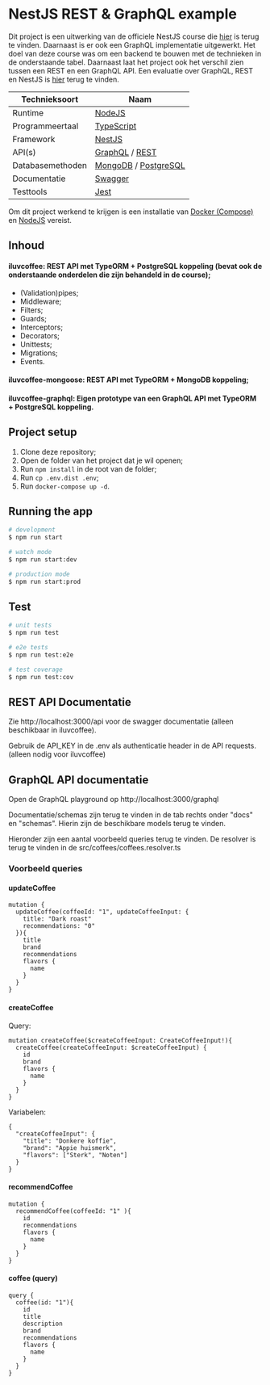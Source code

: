 # NestJS REST & GraphQL example

Dit project is een uitwerking van de officiele NestJS course die [hier](https://courses.nestjs.com/) is terug te vinden.
Daarnaast is er ook een GraphQL implementatie uitgewerkt. Het doel van deze course was om een backend 
te bouwen met de technieken in de onderstaande tabel. Daarnaast laat het project ook het verschil zien tussen een REST en een GraphQL API.
Een evaluatie over GraphQL, REST en NestJS is [hier](./docs/NestJS_evaluatie.pdf) terug te vinden.

| Technieksoort  | Naam
| -------------- | ---------
| Runtime        | [NodeJS](https://nodejs.org/en/)
| Programmeertaal| [TypeScript](https://www.typescriptlang.org/)
| Framework      | [NestJS](https://nestjs.com/)    
| API(s)         | [GraphQL](https://graphql.org/) / [REST](https://en.wikipedia.org/wiki/Representational_state_transfer)
| Databasemethoden | [MongoDB](https://www.mongodb.com/) / [PostgreSQL](https://www.postgresql.org/)
| Documentatie   | [Swagger](https://swagger.io/)
| Testtools    | [Jest](https://jestjs.io/)

Om dit project werkend te krijgen is een installatie van [Docker (Compose)](https://docs.docker.com/compose/install/) en
[NodeJS](https://nodejs.org/en/download/) vereist.



## Inhoud

#### iluvcoffee: REST API met TypeORM + PostgreSQL koppeling (bevat ook de onderstaande onderdelen die zijn behandeld in de course);


- (Validation)pipes;
- Middleware;
- Filters;
- Guards;
- Interceptors;
- Decorators;
- Unittests;
- Migrations;
- Events.


#### iluvcoffee-mongoose: REST API met TypeORM + MongoDB koppeling;


#### iluvcoffee-graphql: Eigen prototype van een GraphQL API met TypeORM + PostgreSQL koppeling.


## Project setup
1. Clone deze repository;
2. Open de folder van het project dat je wil openen;
3. Run `npm install` in de root van de folder;
4. Run `cp .env.dist .env`;
5. Run `docker-compose up -d`.

## Running the app

```bash
# development
$ npm run start

# watch mode
$ npm run start:dev

# production mode
$ npm run start:prod
```

## Test

```bash
# unit tests
$ npm run test

# e2e tests
$ npm run test:e2e

# test coverage
$ npm run test:cov
```

## REST API Documentatie

Zie http://localhost:3000/api voor de swagger documentatie (alleen beschikbaar in iluvcoffee).

Gebruik de API_KEY in de .env als authenticatie header in de API requests. (alleen nodig voor iluvcoffee)

## GraphQL API documentatie

Open de GraphQL playground op http://localhost:3000/graphql

Documentatie/schemas zijn terug te vinden in de tab rechts onder "docs" en "schemas".
Hierin zijn de beschikbare models terug te vinden.

Hieronder zijn een aantal voorbeeld queries terug te vinden. De resolver is terug te vinden in de src/coffees/coffees.resolver.ts

### Voorbeeld queries

#### updateCoffee

```
mutation {
  updateCoffee(coffeeId: "1", updateCoffeeInput: {
    title: "Dark roast"
    recommendations: "0"
  }){
    title
    brand
    recommendations
    flavors {
      name
    }
  }
}
```

#### createCoffee
Query:
```
mutation createCoffee($createCoffeeInput: CreateCoffeeInput!){
  createCoffee(createCoffeeInput: $createCoffeeInput) {
    id
    brand
    flavors {
      name
    }
  }
}
```
Variabelen:
```
{
  "createCoffeeInput": {
    "title": "Donkere koffie",
    "brand": "Appie huismerk",
    "flavors": ["Sterk", "Noten"]
  }
}
```

#### recommendCoffee
```
mutation {
  recommendCoffee(coffeeId: "1" ){
    id
    recommendations
    flavors {
      name
    }
  }
}
```

#### coffee (query)
```
query {
  coffee(id: "1"){
    id
    title
    description
    brand
    recommendations
    flavors {
      name
    }
  }
}
```
